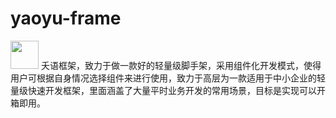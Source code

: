 <h1>yaoyu-frame</h1>
 <img src="https://github.com/TheDudeThatCode/TheDudeThatCode/raw/master/Assets/Developer.gif" style="width: 45px; display: inline-block;" data-target="animated-image.originalImage"> 
夭语框架，致力于做一款好的轻量级脚手架，采用组件化开发模式，使得用户可根据自身情况选择组件来进行使用，致力于高层为一款适用于中小企业的轻量级快速开发框架，里面涵盖了大量平时业务开发的常用场景，目标是实现可以开箱即用。
